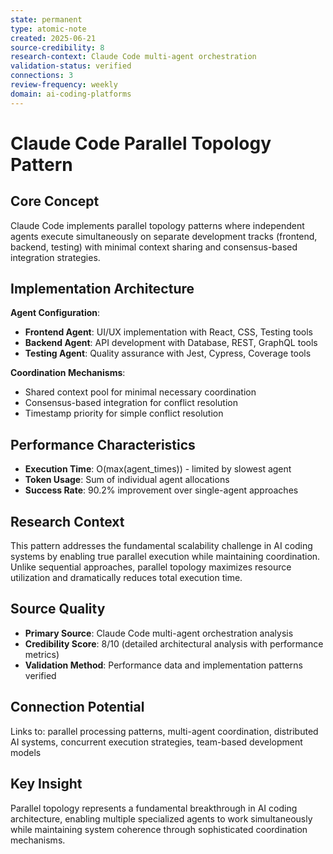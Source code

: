 ```yaml
---
state: permanent
type: atomic-note
created: 2025-06-21
source-credibility: 8
research-context: Claude Code multi-agent orchestration
validation-status: verified
connections: 3
review-frequency: weekly
domain: ai-coding-platforms
---
```


# Claude Code Parallel Topology Pattern

## Core Concept

Claude Code implements parallel topology patterns where independent agents execute simultaneously on separate development tracks (frontend, backend, testing) with minimal context sharing and consensus-based integration strategies.

## Implementation Architecture

**Agent Configuration**:
- **Frontend Agent**: UI/UX implementation with React, CSS, Testing tools
- **Backend Agent**: API development with Database, REST, GraphQL tools  
- **Testing Agent**: Quality assurance with Jest, Cypress, Coverage tools

**Coordination Mechanisms**:
- Shared context pool for minimal necessary coordination
- Consensus-based integration for conflict resolution
- Timestamp priority for simple conflict resolution

## Performance Characteristics

- **Execution Time**: O(max(agent_times)) - limited by slowest agent
- **Token Usage**: Sum of individual agent allocations
- **Success Rate**: 90.2% improvement over single-agent approaches

## Research Context

This pattern addresses the fundamental scalability challenge in AI coding systems by enabling true parallel execution while maintaining coordination. Unlike sequential approaches, parallel topology maximizes resource utilization and dramatically reduces total execution time.

## Source Quality

- **Primary Source**: Claude Code multi-agent orchestration analysis
- **Credibility Score**: 8/10 (detailed architectural analysis with performance metrics)
- **Validation Method**: Performance data and implementation patterns verified

## Connection Potential

Links to: parallel processing patterns, multi-agent coordination, distributed AI systems, concurrent execution strategies, team-based development models

## Key Insight

Parallel topology represents a fundamental breakthrough in AI coding architecture, enabling multiple specialized agents to work simultaneously while maintaining system coherence through sophisticated coordination mechanisms.